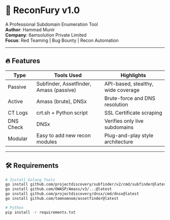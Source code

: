 # 🚀 ReconFury v1.0

A Professional Subdomain Enumeration Tool  
**Author**: Hammad Munir  
**Company**: 6amsolution Private Limited  
**Focus**: Red Teaming | Bug Bounty | Recon Automation

---

## 🔥 Features

| Type       | Tools Used                                  | Highlights                            |
|------------|----------------------------------------------|----------------------------------------|
| Passive    | Subfinder, Assetfinder, Amass (passive)      | API-based, stealthy, wide coverage     |
| Active     | Amass (brute), DNSx                          | Brute-force and DNS resolution         |
| CT Logs    | crt.sh + Python script                       | SSL Certificate scraping               |
| DNS Check  | DNSx                                         | Verifies only live subdomains         |
| Modular    | Easy to add new recon modules                | Plug-and-play style architecture       |

---

## 🛠 Requirements

```bash
# Install Golang Tools
go install github.com/projectdiscovery/subfinder/v2/cmd/subfinder@latest
go install github.com/OWASP/Amass/v3/...@latest
go install github.com/projectdiscovery/dnsx/cmd/dnsx@latest
go install github.com/tomnomnom/assetfinder@latest

# Python
pip install -r requirements.txt
